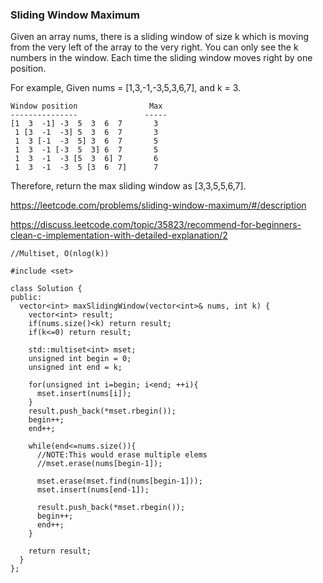 ### Sliding Window Maximum

Given an array nums, there is a sliding window of size k which is moving from the very left of the array to the very right. You can only see the k numbers in the window. Each time the sliding window moves right by one position.

For example,
Given nums = [1,3,-1,-3,5,3,6,7], and k = 3.

```
Window position                Max
---------------               -----
[1  3  -1] -3  5  3  6  7       3
 1 [3  -1  -3] 5  3  6  7       3
 1  3 [-1  -3  5] 3  6  7       5
 1  3  -1 [-3  5  3] 6  7       5
 1  3  -1  -3 [5  3  6] 7       6
 1  3  -1  -3  5 [3  6  7]      7
```

Therefore, return the max sliding window as [3,3,5,5,6,7].

https://leetcode.com/problems/sliding-window-maximum/#/description

https://discuss.leetcode.com/topic/35823/recommend-for-beginners-clean-c-implementation-with-detailed-explanation/2


```
//Multiset, O(nlog(k))

#include <set>

class Solution {
public:
  vector<int> maxSlidingWindow(vector<int>& nums, int k) {
    vector<int> result;
    if(nums.size()<k) return result;
    if(k<=0) return result;

    std::multiset<int> mset;
    unsigned int begin = 0;
    unsigned int end = k;

    for(unsigned int i=begin; i<end; ++i){
      mset.insert(nums[i]);
    }
    result.push_back(*mset.rbegin());
    begin++;
    end++;

    while(end<=nums.size()){
      //NOTE:This would erase multiple elems
      //mset.erase(nums[begin-1]);
      
      mset.erase(mset.find(nums[begin-1]));
      mset.insert(nums[end-1]);

      result.push_back(*mset.rbegin());
      begin++;
      end++;
    }

    return result;
  }
};
```
